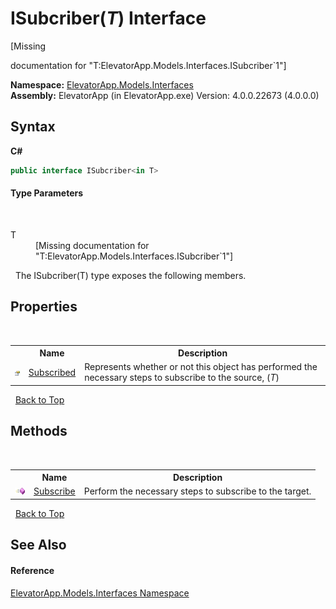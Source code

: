 # ISubcriber(*T*) Interface
 

\[Missing <summary> documentation for "T:ElevatorApp.Models.Interfaces.ISubcriber`1"\]

**Namespace:**&nbsp;<a href="N_ElevatorApp_Models_Interfaces">ElevatorApp.Models.Interfaces</a><br />**Assembly:**&nbsp;ElevatorApp (in ElevatorApp.exe) Version: 4.0.0.22673 (4.0.0.0)

## Syntax

**C#**<br />
``` C#
public interface ISubcriber<in T>

```


#### Type Parameters
&nbsp;<dl><dt>T</dt><dd>\[Missing <typeparam name="T"/> documentation for "T:ElevatorApp.Models.Interfaces.ISubcriber`1"\]</dd></dl>&nbsp;
The ISubcriber(T) type exposes the following members.


## Properties
&nbsp;<table><tr><th></th><th>Name</th><th>Description</th></tr><tr><td>![Public property](media/pubproperty.gif "Public property")</td><td><a href="P_ElevatorApp_Models_Interfaces_ISubcriber_1_Subscribed">Subscribed</a></td><td>
Represents whether or not this object has performed the necessary steps to subscribe to the source, (*T*)</td></tr></table>&nbsp;
<a href="#isubcriber(*t*)-interface">Back to Top</a>

## Methods
&nbsp;<table><tr><th></th><th>Name</th><th>Description</th></tr><tr><td>![Public method](media/pubmethod.gif "Public method")</td><td><a href="M_ElevatorApp_Models_Interfaces_ISubcriber_1_Subscribe">Subscribe</a></td><td>
Perform the necessary steps to subscribe to the target.</td></tr></table>&nbsp;
<a href="#isubcriber(*t*)-interface">Back to Top</a>

## See Also


#### Reference
<a href="N_ElevatorApp_Models_Interfaces">ElevatorApp.Models.Interfaces Namespace</a><br />